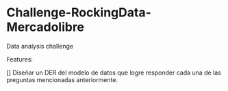 # Challenge-RockingData-Mercadolibre

Data analysis challenge

Features:

[] Diseñar un DER del modelo de datos que logre responder cada una de las preguntas mencionadas anteriormente.

